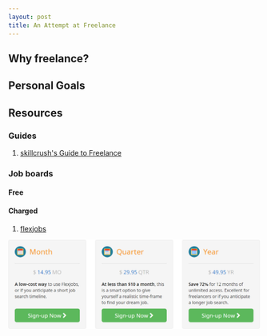 ```yaml
---
layout: post
title: An Attempt at Freelance
---
```

## Why freelance?

## Personal Goals

## Resources

### Guides

1. [skillcrush's Guide to Freelance]()

### Job boards

#### Free

#### Charged

1. [flexjobs](https://www.flexjobs.com/Pricing.aspx)

![flexjob subscription plans (9 Feb 17)](images/posts/flexjobs_pricing.png)
